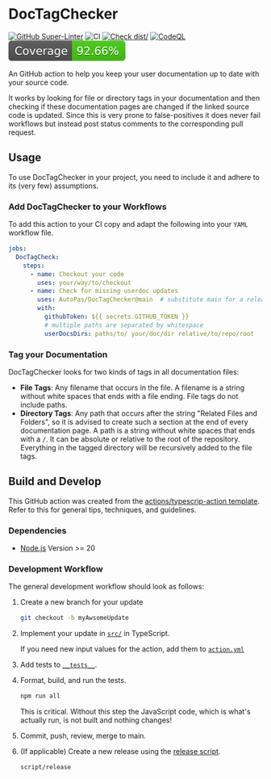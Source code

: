 # DocTagChecker

[![GitHub Super-Linter](https://github.com/AutoPas/DocTagChecker/actions/workflows/linter.yml/badge.svg)](https://github.com/super-linter/super-linter)
![CI](https://github.com/AutoPas/DocTagChecker/actions/workflows/ci.yml/badge.svg)
[![Check dist/](https://github.com/AutoPas/DocTagChecker/actions/workflows/check-dist.yml/badge.svg)](https://github.com/AutoPas/DocTagChecker/actions/workflows/check-dist.yml)
[![CodeQL](https://github.com/AutoPas/DocTagChecker/actions/workflows/codeql-analysis.yml/badge.svg)](https://github.com/AutoPas/DocTagChecker/actions/workflows/codeql-analysis.yml)
[![Coverage](./badges/coverage.svg)](./badges/coverage.svg)

An GitHub action to help you keep your user documentation up to date with your source code.

It works by looking for file or directory tags in your documentation and then checking if these documentation pages are changed if the linked source code is updated.
Since this is very prone to false-positives it does never fail workflows but instead post status comments to the corresponding pull request.

## Usage

To use DocTagChecker in your project, you need to include it and adhere to its (very few) assumptions.

### Add DocTagChecker to your Workflows

To add this action to your CI copy and adapt the following into your `YAML` workflow file.

```yaml
jobs:
  DocTagCheck:
    steps:
      - name: Checkout your code
        uses: your/way/to/checkout
      - name: Check for missing userdoc updates
        uses: AutoPas/DocTagChecker@main  # substitute main for a release tag
        with: 
          githubToken: ${{ secrets.GITHUB_TOKEN }}
          # multiple paths are separated by whitespace
          userDocsDirs: paths/to/ your/doc/dir relative/to/repo/root
```

### Tag your Documentation

DocTagChecker looks for two kinds of tags in all documentation files:

- **File Tags**: Any filename that occurs in the file. A filename is a string without white spaces that ends with a file ending. File tags do not include paths.
- **Directory Tags**: Any path that occurs after the string "Related Files and Folders", so it is advised to create such a section at the end of every documentation page. A path is a string without white spaces that ends with a `/`. It can be absolute or relative to the root of the repository. Everything in the tagged directory will be recursively added to the file tags.

## Build and Develop

This GitHub action was created from the [actions/typescrip-action template](https://github.com/actions/typescript-action). Refer to this for general tips, techniques, and guidelines.

### Dependencies

- [Node.js](https://nodejs.org) Version >= 20

### Development Workflow

The general development workflow should look as follows:

1. Create a new branch for your update

    ```bash
    git checkout -b myAwsomeUpdate
    ```

1. Implement your update in [`src/`](src) in TypeScript.

    If you need new input values for the action, add them to [`action.yml`](action.yml)
1. Add tests to [`__tests__`](__tests__).
1. Format, build, and run the tests.

    ```bash
    npm run all
    ```

    This is critical. Without this step the JavaScript code, which is what's actually run, is not built and nothing changes!
1. Commit, push, review, merge to main.
1. (If applicable) Create a new release using the [release script](script/release).

    ```bash
    script/release
    ```
